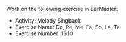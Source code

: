 Work on the following exercise in EarMaster:
- Activity: Melody Singback
- Exercise Name: Do, Re, Me, Fa, So, La, Te
- Exercise Number: 16.10
